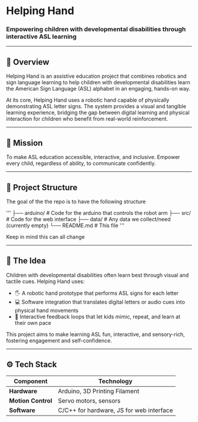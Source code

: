 # Helping Hand  
### Empowering children with developmental disabilities through interactive ASL learning  

---

## 🧩 Overview  

Helping Hand is an assistive education project that combines robotics and sign language learning to help children with developmental disabilities learn the American Sign Language (ASL) alphabet in an engaging, hands-on way.  

At its core, Helping Hand uses a robotic hand capable of physically demonstrating ASL letter signs. The system provides a visual and tangible learning experience, bridging the gap between digital learning and physical interaction for children who benefit from real-world reinforcement.  

---

## 🎯 Mission  

To make ASL education accessible, interactive, and inclusive. Empower every child, regardless of ability, to communicate confidently.  

---

## 📂 Project Structure

The goal of the the repo is to have the following structure

'''
├── arduino/        # Code for the arduino that controls the robot arm
├── src/            # Code for the web interface
├── data/           # Any data we collect/need (currently empty)
└── README.md       # This file
'''

Keep in mind this can all change

---

## 🧠 The Idea  

Children with developmental disabilities often learn best through visual and tactile cues. Helping Hand uses:  

- 🖐️ A robotic hand prototype that performs ASL signs for each letter  
- 💻 Software integration that translates digital letters or audio cues into physical hand movements  
- 🧒 Interactive feedback loops that let kids mimic, repeat, and learn at their own pace  

This project aims to make learning ASL fun, interactive, and sensory-rich, fostering engagement and self-confidence.  

---

## ⚙️ Tech Stack  

| Component | Technology |
|------------|-------------|
| **Hardware** | Arduino, 3D Printing Filament |
| **Motion Control** | Servo motors, sensors |
| **Software** | C/C++ for hardware, JS for web interface |

